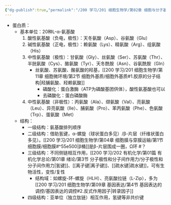```yaml
---
{"dg-publish":true,"permalink":"/200 学习/201 细胞生物学/第02章 细胞与分子基础/第2节 细胞的分子基础/生物大分子/蛋白质/","title":"蛋白质","created":"2024-01-25T18:45:03.000+08:00","updated":"2024-01-30T18:05:54.896+08:00"}
---
```



- 蛋白质：
	- 基本单位：20种L-α-氨基酸
		1. 酸性氨基酸（负电，极性）：天冬氨酸（Asp）、谷氨酸（Glu）
		2. 碱性氨基酸（正电，极性）：赖氨酸（Lys）、精氨酸（Arg）、组氨酸（His）
		3. 中性氨基酸（极性）：甘氨酸（Gly）、丝氨酸（Ser）、苏氨酸（Thr）、半胱氨酸（Cys）、酪氨酸（Tyr）、天冬酰胺（Asn）、谷氨酰胺（Gln）
			- 丝氨酸、苏氨酸、酪氨酸的羟基，[[200 学习/201 细胞生物学/第11章 细胞微环境/第2节 细胞外基质/细胞外基质#1.胶原的分子结构\|羟脯氨酸、羟赖氨酸]]
				- 磷酸化：蛋白激酶（ATP为磷酸基团供体），酸性氨基酸也可以
				- 去磷酸化：蛋白磷酸酶
		4. 中性氨基酸（非极性）：丙氨酸（Ala）、缬氨酸（Val）、亮氨酸（Leu）、异亮氨酸（Ile）、脯氨酸（Pro）、苯丙氨酸（Phe）、色氨酸（Trp）、蛋氨酸（Met）
	- 结构：
		- 一级结构：氨基酸排列顺序
		- 二级结构：借助氢键，α-螺旋（球状蛋白多见）/β-片层（纤维状蛋白多见）。[[200 学习/201 细胞生物学/第04章 细胞膜与穿膜运输/第1节 细胞膜/细胞膜#^55e500\|β桶]]是β-片层围成一圈，Ω环 #？ 
		- 三级结构：不同侧链相互作用，[[200 学习/202 有机化学/第01篇 有机化学总论/第01章 绪论/第3节 分子极性和分子间作用力/分子极性和分子间作用力\|氢键]]、[[离子键\|离子键]]、[[疏水键\|疏水键]]，可有生物活性，变性/复性
			- 结构域：如螺旋-环-螺旋（HLH）、亮氨酸拉链（L-Zip），多为[[200 学习/201 细胞生物学/第09章 基因表达/第4节 基因表达的调控/基因表达的调控#2.反式作用因子\|转录因子]]
		- 四级结构：亚单位（独立肽链）相互作用，氢键等非共价键
